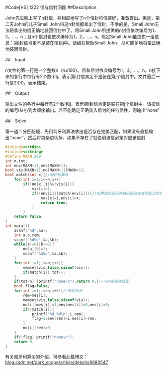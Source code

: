 #Code[VS] 1222 信与信封问题
##Description

John先生晚上写了n封信，并相应地写了n个信封将信装好，准备寄出。但是，第二天John的儿子Small John将这n封信都拿出了信封。不幸的是，Small John无法将拿出的信正确地装回信封中了。将Small John所提供的n封信依次编号为1，2，…，n；且n个信封也依次编号为1，2，…，n。假定Small John能提供一组信息：第i封信肯定不是装在信封j中。请编程帮助Small John，尽可能多地将信正确地装回信封。

##　Input

n文件的第一行是一个整数n（n≤100）。信和信封依次编号为1，2，…，n。n接下来的各行中每行有2个数i和j，表示第i封信肯定不是装在第j个信封中。文件最后一行是2个0，表示结束。

##　Output

输出文件的各行中每行有2个数i和j，表示第i封信肯定是装在第j个信封中。请按信的编号i从小到大顺序输出。若不能确定正确装入信封的任何信件，则输出“none”

##　Solve

第一道二分匹配题，先用匈牙利算法求出是否存在完美匹配，如果没有直接输出“none”，然后将每条边切掉，如果不存在了就说明该信必定对应该信封
```cpp
#include<cstdio>
#include<cstring>
#define MAXN 200
int n,tot;
int env[MAXN+1],mes[MAXN+1];
bool vis[MAXN+1],no[MAXN+1][MAXN+1];
bool match(int x){//匈牙利算法 
	for(int i=1;i<=n;i++) 
		if(!no[x][i]&&!vis[i]){
			vis[i]=1;
			if(!env[i]||match(env[i])){//如果信封还没有被匹配过或者匹配过但可腾出来匹配 
				mes[x]=i,env[i]=x;
				return true;
			}
		}
	return false;
}
int main(){
	scanf("%d",&n);
	int a,b,rem;
	scanf("%d%d",&a,&b);
	while(a!=0||b!=0){
		no[a][b]=1;
		scanf("%d%d",&a,&b);
	}
	for(int i=1;i<=n;i++){
		memset(vis,false,sizeof(vis));
		if(match(i)) tot++; 
	}
	if(tot<n) {printf("none\n");return 0;}//不存在完美匹配 
	bool flag=false; 
	for(int i=1;i<=n;i++){//去边反证
		rem=mes[i];
		memset(vis,false,sizeof(vis));
		no[i][mes[i]]=1,env[mes[i]]=0,mes[i]=0;
		if(!match(i)){
			printf("%d %d\n",i,rem);
			flag=1,env[rem]=i,mes[i]=rem;
		}
		no[i][rem]=0;
	}
	if(!flag) printf("none\n");
	return 0;
}
```
有关匈牙利算法的介绍，可参看此篇博文：[blog.csdn.net/dark_scope/article/details/8880547](http://blog.csdn.net/dark_scope/article/details/8880547)